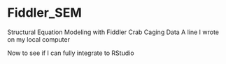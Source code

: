 # Fiddler_SEM
Structural Equation Modeling with Fiddler Crab Caging Data
A line I wrote on my local computer

Now to see if I can fully integrate to RStudio
